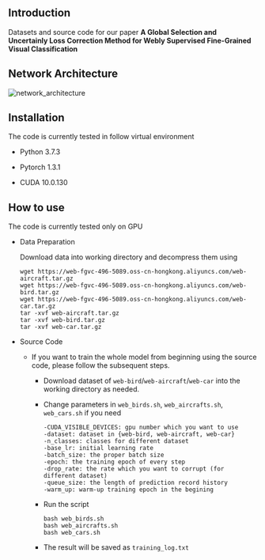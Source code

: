 Introduction
---
Datasets and source code for our paper **A Global Selection and Uncertainly Loss Correction
Method for Webly Supervised Fine-Grained Visual
Classification**


Network Architecture
---
![network_architecture](image/network_architecture.png)


Installation
---
The code is currently tested in follow virtual environment
- Python 3.7.3

- Pytorch 1.3.1

- CUDA 10.0.130



How to use
---
The code is currently tested only on GPU
- Data Preparation

   Download data into working directory and decompress them using
   ```
   wget https://web-fgvc-496-5089.oss-cn-hongkong.aliyuncs.com/web-aircraft.tar.gz
   wget https://web-fgvc-496-5089.oss-cn-hongkong.aliyuncs.com/web-bird.tar.gz
   wget https://web-fgvc-496-5089.oss-cn-hongkong.aliyuncs.com/web-car.tar.gz
   tar -xvf web-aircraft.tar.gz
   tar -xvf web-bird.tar.gz
   tar -xvf web-car.tar.gz
   ```
   
   
- Source Code
    
    - If you want to train the whole model from beginning using the source code, please follow the subsequent steps.

        - Download dataset of `web-bird`/`web-aircraft`/`web-car` into the working directory as needed.
        
        - Change parameters in `web_birds.sh`, `web_aircrafts.sh`, `web_cars.sh` if you need
            ```
            -CUDA_VISIBLE_DEVICES: gpu number which you want to use
            -dataset: dataset in {web-bird, web-aircraft, web-car}
            -n_classes: classes for different dataset
            -base_lr: initial learning rate
            -batch_size: the proper batch size
            -epoch: the training epoch of every step
            -drop_rate: the rate which you want to corrupt (for different dataset)
            -queue_size: the length of prediction record history
            -warm_up: warm-up training epoch in the begining
            ```        
        
        - Run the script
            ```
            bash web_birds.sh
            bash web_aircrafts.sh
            bash web_cars.sh
            ```
        - The result will be saved as `training_log.txt`

